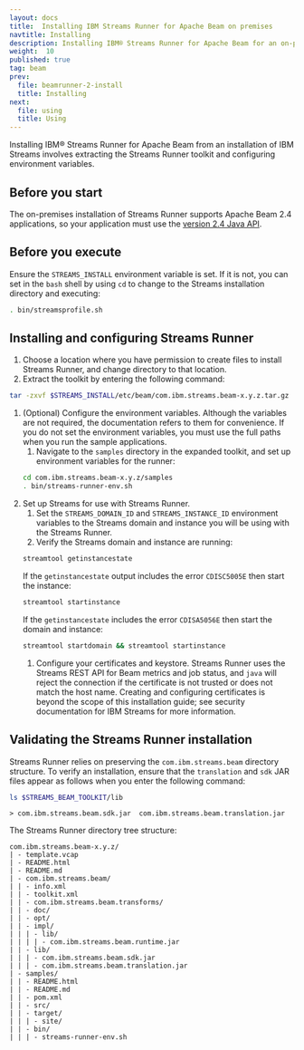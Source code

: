 ```yaml
---
layout: docs
title:  Installing IBM Streams Runner for Apache Beam on premises
navtitle: Installing
description: Installing IBM® Streams Runner for Apache Beam for an on-premises installation of IBM Streams involves extracting the Streams Runner toolkit and configuring environment variables.
weight:  10
published: true
tag: beam
prev:
  file: beamrunner-2-install
  title: Installing
next:
  file: using
  title: Using
---
```


Installing IBM® Streams Runner for Apache Beam from an installation of IBM Streams involves extracting the Streams Runner toolkit and configuring environment variables.

## Before you start
The on-premises installation of Streams Runner supports Apache Beam 2.4
applications, so your application must use the [version 2.4 Java
API](https://beam.apache.org/documentation/sdks/javadoc/2.4.0/).

## Before you execute
Ensure the `STREAMS_INSTALL` environment variable is set. If it is not, you
can set in the `bash` shell by using `cd` to change to the Streams
installation directory and executing:
```bash
. bin/streamsprofile.sh
```

## Installing and configuring Streams Runner

1. Choose a location where you have permission to create files to install Streams Runner, and change directory to that location.
1. Extract the toolkit by entering the following command:
```bash
tar -zxvf $STREAMS_INSTALL/etc/beam/com.ibm.streams.beam-x.y.z.tar.gz
```
1. (Optional) Configure the environment variables. Although the variables are not required, the documentation refers to them for convenience. If you do not set the environment variables, you must use the full paths when you run the sample applications.
    1. Navigate to the `samples` directory in the expanded toolkit, and set up environment variables for the runner:
    ```bash
    cd com.ibm.streams.beam-x.y.z/samples
    . bin/streams-runner-env.sh
    ```
1. Set up Streams for use with Streams Runner.
    1. Set the `STREAMS_DOMAIN_ID` and `STREAMS_INSTANCE_ID` environment
    variables to the Streams domain and instance you will be using with the
    Streams Runner.
    1. Verify the Streams domain and instance are running:
    ```bash
    streamtool getinstancestate
    ```
    If the `getinstancestate` output includes the error `CDISC5005E` then start the instance:
    ```bash
    streamtool startinstance
    ```
    If the `getinstancestate` includes the error `CDISA5056E` then start
    the domain and instance:
    ```bash
    streamtool startdomain && streamtool startinstance
    ```
    1. Configure your certificates and keystore. Streams Runner uses
    the Streams REST API for Beam metrics and job status, and `java` will
    reject the connection if the certificate is not trusted or does not
    match the host name. Creating and configuring certificates is beyond
    the scope of this installation guide; see security documentation for
    IBM Streams for more information.


## Validating the Streams Runner installation

Streams Runner relies on preserving the `com.ibm.streams.beam` directory structure. To verify an installation, ensure that the `translation` and `sdk` JAR files appear as follows when you enter the following command:
```bash
ls $STREAMS_BEAM_TOOLKIT/lib
```
```
> com.ibm.streams.beam.sdk.jar  com.ibm.streams.beam.translation.jar
```

The Streams Runner directory tree structure:
```
com.ibm.streams.beam-x.y.z/
| - template.vcap
| - README.html
| - README.md
| - com.ibm.streams.beam/
| | - info.xml
| | - toolkit.xml
| | - com.ibm.streams.beam.transforms/
| | - doc/
| | - opt/
| | - impl/
| | | - lib/
| | | | - com.ibm.streams.beam.runtime.jar
| | - lib/
| | | - com.ibm.streams.beam.sdk.jar
| | | - com.ibm.streams.beam.translation.jar
| - samples/
| | - README.html
| | - README.md
| | - pom.xml
| | - src/
| | - target/
| | | - site/
| | - bin/
| | | - streams-runner-env.sh
```

